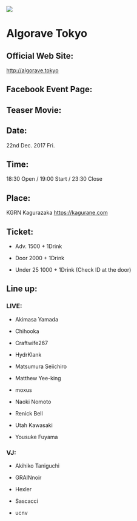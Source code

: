 ![](../sqr_flyer_snap.psd)

# Algorave Tokyo

## Official Web Site: 

http://algorave.tokyo

## Facebook Event Page: 

## Teaser Movie: 

## Date: 

22nd Dec. 2017 Fri.

## Time: 

18:30 Open / 19:00 Start / 23:30 Close

## Place: 

KGRN Kagurazaka https://kagurane.com

## Ticket:

- Adv. 1500 + 1Drink

- Door 2000 + 1Drink

- Under 25 1000 + 1Drink (Check ID at the door)

## Line up:

### LIVE:

- Akimasa Yamada

- Chihooka

- Craftwife267

- HydrKlank

- Matsumura Seiichiro

- Matthew Yee-king

- moxus

- Naoki Nomoto

- Renick Bell

- Utah Kawasaki

- Yousuke Fuyama

### VJ:

- Akihiko Taniguchi

- GRAINnoir

- Hexler

- Sascacci

- ucnv

